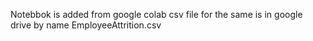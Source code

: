Notebbok is added from google colab 
csv file for the same is in google drive by name EmployeeAttrition.csv
